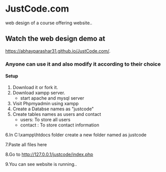 # JustCode.com
web design of a course offering website..

## Watch the web design demo at
https://abhayparashar31.github.io/JustCode.com/.


### Anyone can use it and also modify it according to their choice
#### Setup

1. Download it or fork it.
2. Download xampp server.
    * start apache and mysql server
3. Visit Phpmyadmin using xampp
4. Create a Databse names as "justcode"
5. Create tables names as users and contact
      * users: To store all users
      * contact : To store contact information

6.In C:\xampp\htdocs folder create a new folder named as justcode

7.Paste all files here

8.Go to http://127.0.0.1/justcode/index.php

9.You can see website is running..
